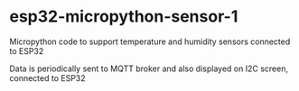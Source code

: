 # esp32-micropython-sensor-1
Micropython code to support temperature and humidity sensors connected to ESP32

Data is periodically sent to MQTT broker and also displayed on I2C screen, connected to ESP32
